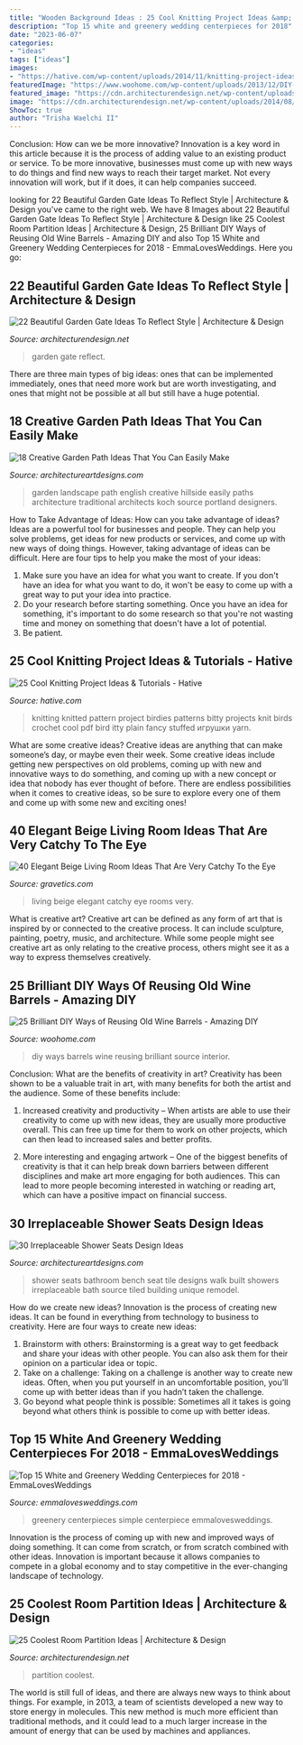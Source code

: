 ```yaml
---
title: "Wooden Background Ideas : 25 Cool Knitting Project Ideas &amp; Tutorials"
description: "Top 15 white and greenery wedding centerpieces for 2018"
date: "2023-06-07"
categories:
- "ideas"
tags: ["ideas"]
images:
- "https://hative.com/wp-content/uploads/2014/11/knitting-project-ideas/14-knitted-birds.jpg"
featuredImage: "https://www.woohome.com/wp-content/uploads/2013/12/DIY-Ways-To-Re-Use-Wine-Barrels-3.jpg"
featured_image: "https://cdn.architecturendesign.net/wp-content/uploads/2014/08/951.jpg"
image: "https://cdn.architecturendesign.net/wp-content/uploads/2014/08/garden-gate-4.jpg"
ShowToc: true
author: "Trisha Waelchi II"
---
```



Conclusion: How can we be more innovative?
Innovation is a key word in this article because it is the process of adding value to an existing product or service. To be more innovative, businesses must come up with new ways to do things and find new ways to reach their target market. Not every innovation will work, but if it does, it can help companies succeed.

	

		
looking for 22 Beautiful Garden Gate Ideas To Reflect Style | Architecture &amp; Design you've came to the right web. We have 8 Images about 22 Beautiful Garden Gate Ideas To Reflect Style | Architecture &amp; Design like 25 Coolest Room Partition Ideas | Architecture &amp; Design, 25 Brilliant DIY Ways of Reusing Old Wine Barrels - Amazing DIY and also Top 15 White and Greenery Wedding Centerpieces for 2018 - EmmaLovesWeddings. Here you go:
		
    
## 22 Beautiful Garden Gate Ideas To Reflect Style | Architecture &amp; Design

<img loading=lazy src="https://cdn.architecturendesign.net/wp-content/uploads/2014/08/garden-gate-4.jpg" onerror="this.onerror=null;this.src='https://tse3.mm.bing.net/th?id=OIP.v8dIWN7tgf6sMQfllyHVpAHaKw&amp;pid=15.1';" alt="22 Beautiful Garden Gate Ideas To Reflect Style | Architecture &amp; Design">

_Source: architecturendesign.net_

>garden gate reflect. 

	

There are three main types of big ideas: ones that can be implemented immediately, ones that need more work but are worth investigating, and ones that might not be possible at all but still have a huge potential.

    
## 18 Creative Garden Path Ideas That You Can Easily Make

<img loading=lazy src="https://www.architectureartdesigns.com/wp-content/uploads/2016/05/7-25.jpg" onerror="this.onerror=null;this.src='https://tse3.mm.bing.net/th?id=OIP.SS728VYu9S9QU0dyzNAi3gHaJ4&amp;pid=15.1';" alt="18 Creative Garden Path Ideas That You Can Easily Make">

_Source: architectureartdesigns.com_

>garden landscape path english creative hillside easily paths architecture traditional architects koch source portland designers. 

	

How to Take Advantage of Ideas: How can you take advantage of ideas?
Ideas are a powerful tool for businesses and people. They can help you solve problems, get ideas for new products or services, and come up with new ways of doing things. However, taking advantage of ideas can be difficult. Here are four tips to help you make the most of your ideas: 
1. Make sure you have an idea for what you want to create. If you don't have an idea for what you want to do, it won't be easy to come up with a great way to put your idea into practice. 
2. Do your research before starting something. Once you have an idea for something, it's important to do some research so that you're not wasting time and money on something that doesn't have a lot of potential. 
3. Be patient.

    
## 25 Cool Knitting Project Ideas &amp; Tutorials - Hative

<img loading=lazy src="https://hative.com/wp-content/uploads/2014/11/knitting-project-ideas/14-knitted-birds.jpg" onerror="this.onerror=null;this.src='https://tse4.mm.bing.net/th?id=OIP.q8FJo5e6JqPB5joiI2nc3wHaHa&amp;pid=15.1';" alt="25 Cool Knitting Project Ideas &amp; Tutorials - Hative">

_Source: hative.com_

>knitting knitted pattern project birdies patterns bitty projects knit birds crochet cool pdf bird itty plain fancy stuffed игрушки yarn. 

	

What are some creative ideas?
Creative ideas are anything that can make someone’s day, or maybe even their week. Some creative ideas include getting new perspectives on old problems, coming up with new and innovative ways to do something, and coming up with a new concept or idea that nobody has ever thought of before. There are endless possibilities when it comes to creative ideas, so be sure to explore every one of them and come up with some new and exciting ones!

    
## 40 Elegant Beige Living Room Ideas That Are Very Catchy To The Eye

<img loading=lazy src="http://www.gravetics.com/wp-content/uploads/2017/09/Beige-and-brown-living-room-decorating-ideas.jpg" onerror="this.onerror=null;this.src='https://tse1.mm.bing.net/th?id=OIP.s4ExyKjxt7Idm5FKHglWegHaJ4&amp;pid=15.1';" alt="40 Elegant Beige Living Room Ideas That Are Very Catchy To the Eye">

_Source: gravetics.com_

>living beige elegant catchy eye rooms very. 

	

What is creative art?
Creative art can be defined as any form of art that is inspired by or connected to the creative process. It can include sculpture, painting, poetry, music, and architecture. While some people might see creative art as only relating to the creative process, others might see it as a way to express themselves creatively.

    
## 25 Brilliant DIY Ways Of Reusing Old Wine Barrels - Amazing DIY

<img loading=lazy src="https://www.woohome.com/wp-content/uploads/2013/12/DIY-Ways-To-Re-Use-Wine-Barrels-3.jpg" onerror="this.onerror=null;this.src='https://tse4.mm.bing.net/th?id=OIP.rkUhJfrErLTAYQrKdm0gmgHaLH&amp;pid=15.1';" alt="25 Brilliant DIY Ways of Reusing Old Wine Barrels - Amazing DIY">

_Source: woohome.com_

>diy ways barrels wine reusing brilliant source interior. 

	

Conclusion: What are the benefits of creativity in art?
Creativity has been shown to be a valuable trait in art, with many benefits for both the artist and the audience. Some of these benefits include:
1. Increased creativity and productivity – When artists are able to use their creativity to come up with new ideas, they are usually more productive overall. This can free up time for them to work on other projects, which can then lead to increased sales and better profits.

2. More interesting and engaging artwork – One of the biggest benefits of creativity is that it can help break down barriers between different disciplines and make art more engaging for both audiences. This can lead to more people becoming interested in watching or reading art, which can have a positive impact on financial success.


    
## 30 Irreplaceable Shower Seats Design Ideas

<img loading=lazy src="http://www.architectureartdesigns.com/wp-content/uploads/2013/07/mossbuildinganddesign._com.jpg" onerror="this.onerror=null;this.src='https://tse1.mm.bing.net/th?id=OIP.taSzky_b000cqg6TYaVSOQAAAA&amp;pid=15.1';" alt="30 Irreplaceable Shower Seats Design Ideas">

_Source: architectureartdesigns.com_

>shower seats bathroom bench seat tile designs walk built showers irreplaceable bath source tiled building unique remodel. 

	

How do we create new ideas?
Innovation is the process of creating new ideas. It can be found in everything from technology to business to creativity. Here are four ways to create new ideas:

1. Brainstorm with others: Brainstorming is a great way to get feedback and share your ideas with other people. You can also ask them for their opinion on a particular idea or topic.
2. Take on a challenge: Taking on a challenge is another way to create new ideas. Often, when you put yourself in an uncomfortable position, you’ll come up with better ideas than if you hadn’t taken the challenge.
3. Go beyond what people think is possible: Sometimes all it takes is going beyond what others think is possible to come up with better ideas.

    
## Top 15 White And Greenery Wedding Centerpieces For 2018 - EmmaLovesWeddings

<img loading=lazy src="http://emmalovesweddings.com/wp-content/uploads/2018/02/simple-chic-greenery-wedding-centerpiece-ideas-with-wooden-box.jpg" onerror="this.onerror=null;this.src='https://tse1.mm.bing.net/th?id=OIP.DMB9sibirMa9XCXLeq-KtAHaLH&amp;pid=15.1';" alt="Top 15 White and Greenery Wedding Centerpieces for 2018 - EmmaLovesWeddings">

_Source: emmalovesweddings.com_

>greenery centerpieces simple centerpiece emmalovesweddings. 

	

Innovation is the process of coming up with new and improved ways of doing something. It can come from scratch, or from scratch combined with other ideas. Innovation is important because it allows companies to compete in a global economy and to stay competitive in the ever-changing landscape of technology.

    
## 25 Coolest Room Partition Ideas | Architecture &amp; Design

<img loading=lazy src="https://cdn.architecturendesign.net/wp-content/uploads/2014/08/951.jpg" onerror="this.onerror=null;this.src='https://tse1.mm.bing.net/th?id=OIP.l6uPWvwx0ulWGilhQm37mgHaLK&amp;pid=15.1';" alt="25 Coolest Room Partition Ideas | Architecture &amp; Design">

_Source: architecturendesign.net_

>partition coolest. 

	

The world is still full of ideas, and there are always new ways to think about things. For example, in 2013, a team of scientists developed a new way to store energy in molecules. This new method is much more efficient than traditional methods, and it could lead to a much larger increase in the amount of energy that can be used by machines and appliances.


